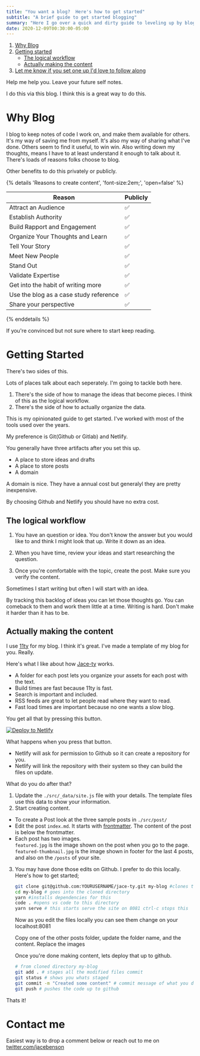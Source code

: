 ```yaml
---
title: "You want a blog?  Here's how to get started"
subtitle: "A brief guide to get started blogging"
summary: "Here I go over a quick and dirty guide to leveling up by blogging"
date: 2020-12-09T00:30:00-05:00
---
```


1.  [Why Blog](#why-blog)
1.  [Getting started](#getting-started)
    - [The logical workflow](#the-logical-workflow)
    - [Actually making the content](#actually-making-the-content)
1.  [Let me know if you set one up I'd love to follow along](#contact-me)


Help me help you. Leave your future self notes.

I do this via this blog.  I think this is a great way to do this.  
<span><a name="why-blog"></a></span>

# Why Blog

I blog to keep notes of code I work on, and make them available for others.  It's my way of saving me from myself.  It's also my way of sharing what I've done.  Others seem to find it useful, to win win.  Also writing down my thoughts, means I have to at least understand it enough to talk about it.  There's loads of reasons folks choose to blog.  

Other benefits to do this privately or publicly.

{% details 'Reasons to create content', 'font-size:2em;', 'open=false' %}

| Reason                     | Publicly |
| ------------------------------------- | --- |
| Attract an Audience                    | ✅ |
| Establish Authority                    | ✅ |
| Build Rapport and Engagement           | ✅ |
| Organize Your Thoughts and Learn       | ✅ |
| Tell Your Story                        | ✅ |
| Meet New People                        | ✅ |
| Stand Out                              | ✅ |
| Validate Expertise                     | ✅ |
| Get into the habit of writing more     | ✅ |
| Use the blog as a case study reference | ✅ |
| Share your perspective                 | ✅ |

{% enddetails %}

If you're convinced but not sure where to start keep reading.
<span><a name="getting-started"></a></span>

# Getting Started

There's two sides of this.

Lots of places talk about each seperately.  I'm going to tackle both here.

1. There's the side of how to manage the ideas that become pieces.  I think of this as the logical workflow.
2. There's the side of how to actually organize the data.

This is my opinionated guide to get started.  I've worked with most of the tools used over the years.

My preference is Git(Github or Gitlab) and Netlify.

You generally have three artifacts after you set this up.

- A place to store ideas and drafts
- A place to store posts
- A domain

A domain is nice.  They have a annual cost but generalyl they are pretty inexpensive.

By choosing Github and Netlify you should have no extra cost.
<span><a name="the-logical-workflow"></a></span>

## The logical workflow

1.  You have an question or idea.  You don't know the answer but you would like to and think I might look that up.  Write it down as an idea.

1.  When you have time, review your ideas and start researching the question.  

1.  Once you're comfortable with the topic, create the post.  Make sure you verify the content.

Sometimes I start writing but often I will start with an idea.

By tracking this backlog of ideas you can let those thoughts go.  You can comeback to them and work them little at a time.  Writing is hard.  Don't make it harder than it has to be.
<span><a name="actually-making-the-content"></a></span>

## Actually making the content

I use [11ty](https://11ty.dev) for my blog.  I think it's great.  I've made a template of my blog for you.  Really.

Here's what I like about how [Jace-ty](https://github.com/jacebenson/jace-ty) works.

- A folder for each post lets you organize your assets for each post with the text.
- Build times are fast because 11ty is fast.
- Search is important and included.
- RSS feeds are great to let people read where they want to read.
- Fast load times are important because no one wants a slow blog.

You get all that by pressing this button.

[![Deploy to Netlify](https://www.netlify.com/img/deploy/button.svg)](https://app.netlify.com/start/deploy?repository=https://github.com/jacebenson/jace-ty)

What happens when you press that button.  

- Netlify will ask for permission to Github so it can create a repository for you.  
- Netlify will link the repository with their system so they can build the files on update.

What do you do after that?

1. Update the `./src/_data/site.js` file with your details.  The template files use this data to show your information.
2. Start creating content.
  - To create a Post look at the three sample posts in `./src/post/`
  - Edit the post `index.md`.  It starts with [frontmatter](https://www.11ty.dev/docs/data-frontmatter/).  The content of the post is below the frontmatter.
  - Each post has two images.  
    `featured.jpg` is the image shown on the post when you go to the page.
    `featured-thumbnail.jpg` is the image shown in footer for the last 4 posts, and also on the `/posts` of your site.
3. You may have done those edits on Github.  I prefer to do this locally.  Here's how to get started;
  
    ```bash
    git clone git@github.com:YOURUSERNAME/jace-ty.git my-blog #clones the code made from above
    cd my-blog # goes into the cloned directory
    yarn #installs dependencies for this
    code . #opens vs code to this directory
    yarn serve # this starts serve the site on 8081 ctrl-c stops this
    ```
    Now as you edit the files locally you can see them change on your localhost:8081

    Copy one of the other posts folder, update the folder name, and the content.  Replace the images

    Once you're done making content, lets deploy that up to github.

    ```bash
    # from cloned directory my-blog
    git add . # stages all the modified files commit
    git status # shows you whats staged
    git commit -m "Created some content" # commit message of what you did
    git push # pushes the code up to github
    ```
  
Thats it!

<span><a name="contact-me"></a></span>

# Contact me

Easiest way is to drop a comment below or reach out to me on [twitter.com/jacebenson](https://twitter.com/jacebenson)